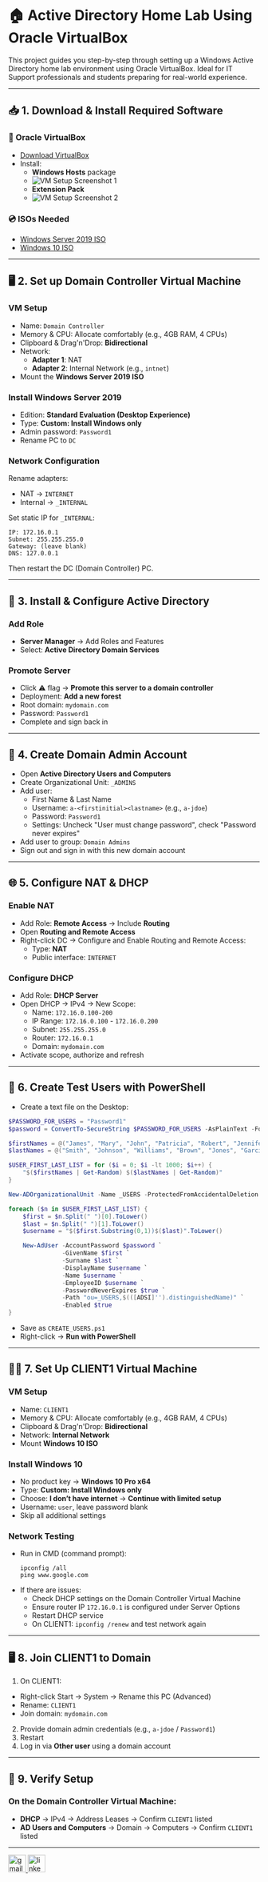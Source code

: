 # 🏠 Active Directory Home Lab Using Oracle VirtualBox

This project guides you step-by-step through setting up a Windows Active Directory home lab environment using Oracle VirtualBox. Ideal for IT Support professionals and students preparing for real-world experience.

---

## 📥 1. Download & Install Required Software

### 🔧 Oracle VirtualBox
- [Download VirtualBox](https://www.virtualbox.org/wiki/Downloads)
- Install:
  - **Windows Hosts** package
  - ![VM Setup Screenshot 1](./images/virtualbox1.png)
  - **Extension Pack**
  - ![VM Setup Screenshot 2](./images/virtualbox2.png)

### 💿 ISOs Needed
- [Windows Server 2019 ISO](https://www.microsoft.com/en-us/evalcenter/download-windows-server-2019)
- [Windows 10 ISO](https://www.microsoft.com/en-us/software-download/windows10)

---

## 🖥️ 2. Set up Domain Controller Virtual Machine

### VM Setup
- Name: `Domain Controller`
- Memory & CPU: Allocate comfortably (e.g., 4GB RAM, 4 CPUs)
- Clipboard & Drag'n'Drop: **Bidirectional**
- Network:
  - **Adapter 1**: NAT
  - **Adapter 2**: Internal Network (e.g., `intnet`)
- Mount the **Windows Server 2019 ISO**

### Install Windows Server 2019
- Edition: **Standard Evaluation (Desktop Experience)**
- Type: **Custom: Install Windows only**
- Admin password: `Password1`
- Rename PC to `DC`

### Network Configuration
Rename adapters:
- NAT → `INTERNET`
- Internal → `_INTERNAL`

Set static IP for `_INTERNAL`:
```
IP: 172.16.0.1
Subnet: 255.255.255.0
Gateway: (leave blank)
DNS: 127.0.0.1
```
Then restart the DC (Domain Controller) PC.

---

## 🧱 3. Install & Configure Active Directory

### Add Role
- **Server Manager** → Add Roles and Features
- Select: **Active Directory Domain Services**

### Promote Server
- Click ⚠️ flag → **Promote this server to a domain controller**
- Deployment: **Add a new forest**
- Root domain: `mydomain.com`
- Password: `Password1`
- Complete and sign back in

---

## 👥 4. Create Domain Admin Account

- Open **Active Directory Users and Computers**
- Create Organizational Unit: `_ADMINS`
- Add user:
  - First Name & Last Name
  - Username: `a-<firstinitial><lastname>` (e.g., `a-jdoe`)
  - Password: `Password1`
  - Settings: Uncheck "User must change password", check "Password never expires"
- Add user to group: `Domain Admins`
- Sign out and sign in with this new domain account

---

## 🌐 5. Configure NAT & DHCP

### Enable NAT
- Add Role: **Remote Access** → Include **Routing**
- Open **Routing and Remote Access**
- Right-click DC → Configure and Enable Routing and Remote Access:
  - Type: **NAT**
  - Public interface: `INTERNET`

### Configure DHCP
- Add Role: **DHCP Server**
- Open DHCP → IPv4 → New Scope:
  - Name: `172.16.0.100-200`
  - IP Range: `172.16.0.100` - `172.16.0.200`
  - Subnet: `255.255.255.0`
  - Router: `172.16.0.1`
  - Domain: `mydomain.com`
- Activate scope, authorize and refresh

---

## 🔄 6. Create Test Users with PowerShell

- Create a text file on the Desktop:

```powershell
$PASSWORD_FOR_USERS = "Password1"
$password = ConvertTo-SecureString $PASSWORD_FOR_USERS -AsPlainText -Force

$firstNames = @("James", "Mary", "John", "Patricia", "Robert", "Jennifer", "Michael", "Linda", "William", "Elizabeth", "David", "Barbara", "Richard", "Susan", "Joseph", "Jessica", "Thomas", "Sarah", "Charles", "Karen")
$lastNames = @("Smith", "Johnson", "Williams", "Brown", "Jones", "Garcia", "Miller", "Davis", "Rodriguez", "Martinez", "Hernandez", "Lopez", "Gonzalez", "Wilson", "Anderson", "Thomas", "Taylor", "Moore", "Jackson", "Martin")

$USER_FIRST_LAST_LIST = for ($i = 0; $i -lt 1000; $i++) {
    "$($firstNames | Get-Random) $($lastNames | Get-Random)"
}

New-ADOrganizationalUnit -Name _USERS -ProtectedFromAccidentalDeletion $false -ErrorAction SilentlyContinue

foreach ($n in $USER_FIRST_LAST_LIST) {
    $first = $n.Split(" ")[0].ToLower()
    $last = $n.Split(" ")[1].ToLower()
    $username = "$($first.Substring(0,1))$($last)".ToLower()

    New-AdUser -AccountPassword $password `
               -GivenName $first `
               -Surname $last `
               -DisplayName $username `
               -Name $username `
               -EmployeeID $username `
               -PasswordNeverExpires $true `
               -Path "ou=_USERS,$(([ADSI]'').distinguishedName)" `
               -Enabled $true
}
```

- Save as `CREATE_USERS.ps1`
- Right-click → **Run with PowerShell**

---

## 🧑‍💻 7. Set Up CLIENT1 Virtual Machine

### VM Setup
- Name: `CLIENT1`
- Memory & CPU: Allocate comfortably (e.g., 4GB RAM, 4 CPUs)
- Clipboard & Drag'n'Drop: **Bidirectional**
- Network: **Internal Network**
- Mount **Windows 10 ISO**

### Install Windows 10
- No product key → **Windows 10 Pro x64**
- Type: **Custom: Install Windows only**
- Choose: **I don’t have internet** → **Continue with limited setup**
- Username: `user`, leave password blank
- Skip all additional settings

### Network Testing
- Run in CMD (command prompt):
  ```
  ipconfig /all
  ping www.google.com
  ```
- If there are issues:
  - Check DHCP settings on the Domain Controller Virtual Machine 
  - Ensure router IP `172.16.0.1` is configured under Server Options
  - Restart DHCP service
  - On CLIENT1: `ipconfig /renew` and test network again

---

## 🖥️ 8. Join CLIENT1 to Domain

1. On CLIENT1:
  - Right-click Start → System → Rename this PC (Advanced)
  - Rename: `CLIENT1`
  - Join domain: `mydomain.com`
2. Provide domain admin credentials (e.g., `a-jdoe` / `Password1`)
3. Restart
4. Log in via **Other user** using a domain account

---

## 🔎 9. Verify Setup

### On the Domain Controller Virtual Machine:
- **DHCP** → IPv4 → Address Leases → Confirm `CLIENT1` listed
- **AD Users and Computers** → Domain → Computers → Confirm `CLIENT1` listed

---

<div align="left">
  <a href="kennymiranda000@gmail.com" target="_blank">
    <img src="https://img.shields.io/static/v1?message=Email&logo=gmail&label=&color=D14836&logoColor=white&labelColor=&style=for-the-badge" height="35" alt="gmail logo"  />
  </a>
  <a href="https://www.linkedin.com/in/kenneth-miranda-xyz" target="_blank">
    <img src="https://img.shields.io/static/v1?message=LinkedIn&logo=linkedin&label=&color=0077B5&logoColor=white&labelColor=&style=for-the-badge" height="35" alt="linkedin logo"  />
  </a>
</div>
